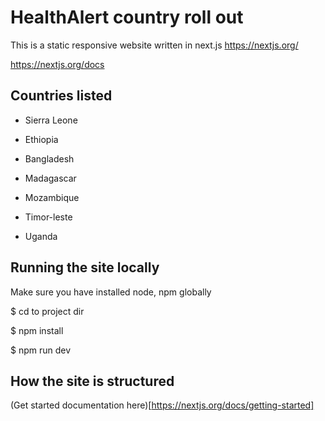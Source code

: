 # HealthAlert country roll out

This is a static responsive website written in next.js
https://nextjs.org/

https://nextjs.org/docs


## Countries listed

* Sierra Leone

* Ethiopia

* Bangladesh

* Madagascar

* Mozambique

* Timor-leste

* Uganda



## Running the site locally

Make sure you have installed node, npm globally

$ cd to project dir

$ npm install

$ npm run dev


## How the site is structured

(Get started documentation here)[https://nextjs.org/docs/getting-started]
